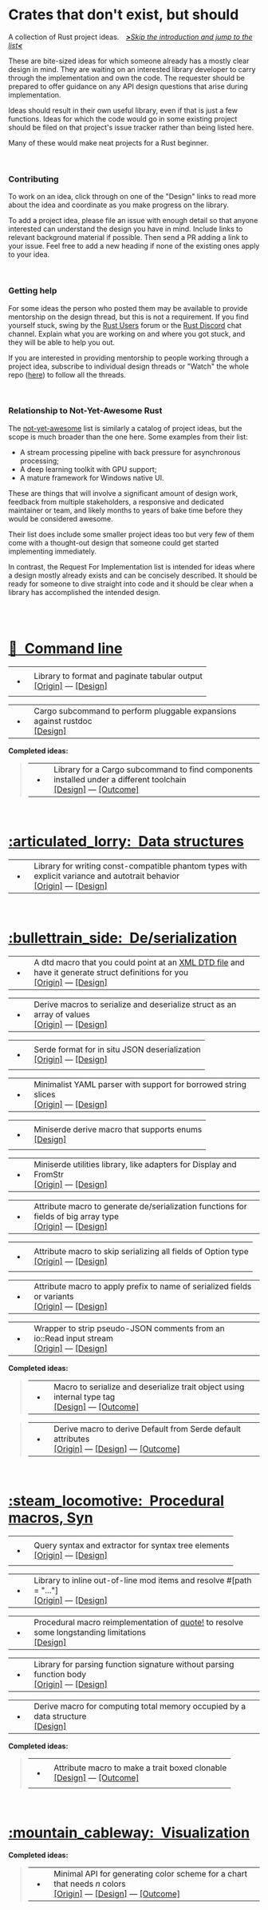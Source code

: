 Crates that don't exist, but should
===================================

A collection of Rust project ideas.&emsp;[<i><b>&gt;</b>Skip the introduction
and jump to the list<b>&lt;</b></i>](#the-list)

These are bite-sized ideas for which someone already has a mostly clear design
in mind. They are waiting on an interested library developer to carry through
the implementation and own the code. The requester should be prepared to offer
guidance on any API design questions that arise during implementation.

Ideas should result in their own useful library, even if that is just a few
functions. Ideas for which the code would go in some existing project should be
filed on that project's issue tracker rather than being listed here.

Many of these would make neat projects for a Rust beginner.

<br>

### Contributing

To work on an idea, click through on one of the "Design" links to read more
about the idea and coordinate as you make progress on the library.

To add a project idea, please file an issue with enough detail so that anyone
interested can understand the design you have in mind. Include links to relevant
background material if possible. Then send a PR adding a link to your issue.
Feel free to add a new heading if none of the existing ones apply to your idea.

<br>

### Getting help

For some ideas the person who posted them may be available to provide mentorship
on the design thread, but this is not a requirement. If you find yourself stuck,
swing by the [Rust Users] forum or the [Rust Discord] chat channel. Explain what
you are working on and where you got stuck, and they will be able to help you
out.

[Rust Users]: https://users.rust-lang.org/
[Rust Discord]: https://discord.gg/rust-lang

If you are interested in providing mentorship to people working through a
project idea, subscribe to individual design threads or "Watch" the whole repo
([here][subscription]) to follow all the threads.

[subscription]: https://github.com/dtolnay/request-for-implementation/subscription

<br>

### Relationship to Not-Yet-Awesome Rust

The [not-yet-awesome] list is similarly a catalog of project ideas, but the
scope is much broader than the one here. Some examples from their list:

- A stream processing pipeline with back pressure for asynchronous processing;
- A deep learning toolkit with GPU support;
- A mature framework for Windows native UI.

These are things that will involve a significant amount of design work, feedback
from multiple stakeholders, a responsive and dedicated maintainer or team, and
likely months to years of bake time before they would be considered awesome.

Their list does include some smaller project ideas too but very few of them come
with a thought-out design that someone could get started implementing
immediately.

In contrast, the Request For Implementation list is intended for ideas where a
design mostly already exists and can be concisely described. It should be ready
for someone to dive straight into code and it should be clear when a library has
accomplished the intended design.

[not-yet-awesome]: https://github.com/not-yet-awesome-rust/not-yet-awesome-rust

<br><a name="the-list"></a><br>

<!--
TEMPLATE:

<table><tr><td><ul><li></li></ul></td><td>
description description description description description description<br>
<a href="...">[Origin]</a>
—
<a href="...">[Design]</a>
</td></tr></table>

-->

<a name="command-line"></a>
# [:tractor:&ensp;Command line](#command-line)

<table><tr><td><ul><li></li></ul></td><td>
Library to format and paginate tabular output<br>
<a href="https://github.com/dtolnay/cargo-llvm-lines/issues/5">[Origin]</a>
—
<a href="https://github.com/dtolnay/request-for-implementation/issues/15">[Design]</a>
</td></tr></table>

<table><tr><td><ul><li></li></ul></td><td>
Cargo subcommand to perform pluggable expansions against rustdoc<br>
<a href="https://github.com/dtolnay/request-for-implementation/issues/20">[Design]</a>
</td></tr></table>

**Completed ideas:**

<blockquote>
<table><tr><td><ul><li></li></ul></td><td>
Library for a Cargo subcommand to find components installed under a different
toolchain<br>
<a href="https://github.com/dtolnay/request-for-implementation/issues/5">[Design]</a>
—
<a href="https://github.com/gsquire/toolchain_find">[Outcome]</a>
</td></tr></table>
</blockquote>

<br>

<a name="data-structures"></a>
# [:articulated\_lorry:&ensp;Data structures](#data-structures)

<table><tr><td><ul><li></li></ul></td><td>
Library for writing const-compatible phantom types with explicit variance and
autotrait behavior<br>
<a href="https://github.com/rust-lang/rust/pull/57682#pullrequestreview-193857577">[Origin]</a>
—
<a href="https://github.com/dtolnay/request-for-implementation/issues/21">[Design]</a>
</td></tr></table>

<br>

<a name="de-serialization"></a>
# [:bullettrain\_side:&ensp;De/serialization](#de-serialization)

<table><tr><td><ul><li></li></ul></td><td>
A dtd macro that you could point at an
<a href="https://en.wikipedia.org/wiki/Document_type_definition">XML DTD file</a>
and have it generate struct definitions for you<br>
<a href="https://twitter.com/chriskrycho/status/1085537088647249920">[Origin]</a>
—
<a href="https://github.com/dtolnay/request-for-implementation/issues/2">[Design]</a>
</td></tr></table>

<table><tr><td><ul><li></li></ul></td><td>
Derive macros to serialize and deserialize struct as an array of values<br>
<a href="https://github.com/serde-rs/serde/issues/637">[Origin]</a>
—
<a href="https://github.com/dtolnay/request-for-implementation/issues/3">[Design]</a>
</td></tr></table>

<table><tr><td><ul><li></li></ul></td><td>
Serde format for in situ JSON deserialization<br>
<a href="https://github.com/serde-rs/json/issues/318">[Origin]</a>
—
<a href="https://github.com/dtolnay/request-for-implementation/issues/7">[Design]</a>
</td></tr></table>

<table><tr><td><ul><li></li></ul></td><td>
Minimalist YAML parser with support for borrowed string slices<br>
<a href="https://github.com/dtolnay/serde-yaml/issues/94">[Origin]</a>
—
<a href="https://github.com/dtolnay/request-for-implementation/issues/9">[Design]</a>
</td></tr></table>

<table><tr><td><ul><li></li></ul></td><td>
Miniserde derive macro that supports enums<br>
<a href="https://github.com/dtolnay/request-for-implementation/issues/10">[Design]</a>
</td></tr></table>

<table><tr><td><ul><li></li></ul></td><td>
Miniserde utilities library, like adapters for Display and FromStr<br>
<a href="https://github.com/dtolnay/miniserde/issues/3">[Origin]</a>
—
<a href="https://github.com/dtolnay/request-for-implementation/issues/11">[Design]</a>
</td></tr></table>

<table><tr><td><ul><li></li></ul></td><td>
Attribute macro to generate de/serialization functions for fields of big array
type<br>
<a href="https://github.com/serde-rs/serde/issues/631">[Origin]</a>
—
<a href="https://github.com/dtolnay/request-for-implementation/issues/17">[Design]</a>
</td></tr></table>

<table><tr><td><ul><li></li></ul></td><td>
Attribute macro to skip serializing all fields of Option type<br>
<a href="https://github.com/serde-rs/serde/issues/947">[Origin]</a>
—
<a href="https://github.com/dtolnay/request-for-implementation/issues/18">[Design]</a>
</td></tr></table>

<table><tr><td><ul><li></li></ul></td><td>
Attribute macro to apply prefix to name of serialized fields or variants<br>
<a href="https://github.com/serde-rs/serde/pull/1426">[Origin]</a>
—
<a href="https://github.com/dtolnay/request-for-implementation/issues/19">[Design]</a>
</td></tr></table>

<table><tr><td><ul><li></li></ul></td><td>
Wrapper to strip pseudo-JSON comments from an io::Read input stream<br>
<a href="https://github.com/serde-rs/json/pull/514">[Origin]</a>
—
<a href="https://github.com/dtolnay/request-for-implementation/issues/24">[Design]</a>
</td></tr></table>

**Completed ideas:**

<blockquote>
<table><tr><td><ul><li></li></ul></td><td>
Macro to serialize and deserialize trait object using internal type tag<br>
<a href="https://github.com/dtolnay/request-for-implementation/issues/14">[Design]</a>
—
<a href="https://github.com/dtolnay/typetag">[Outcome]</a>
</td></tr></table>
</blockquote>

<blockquote>
<table><tr><td><ul><li></li></ul></td><td>
Derive macro to derive Default from Serde default attributes<br>
<a href="https://github.com/serde-rs/serde/issues/1416">[Origin]</a>
—
<a href="https://github.com/dtolnay/request-for-implementation/issues/4">[Design]</a>
—
<a href="https://github.com/TedDriggs/serde_default">[Outcome]</a>
</td></tr></table>
</blockquote>

<br>

<a name="procedural-macros"></a>
# [:steam\_locomotive:&ensp;Procedural macros, Syn](#procedural-macros)

<table><tr><td><ul><li></li></ul></td><td>
Query syntax and extractor for syntax tree elements<br>
<a href="https://github.com/dtolnay/cargo-expand/issues/8">[Origin]</a>
—
<a href="https://github.com/dtolnay/request-for-implementation/issues/1">[Design]</a>
</td></tr></table>

<table><tr><td><ul><li></li></ul></td><td>
Library to inline out-of-line mod items and resolve #[path = "..."]<br>
<a href="https://github.com/dpc/crev/issues/89">[Origin]</a>
—
<a href="https://github.com/dtolnay/request-for-implementation/issues/6">[Design]</a>
</td></tr></table>

<table><tr><td><ul><li></li></ul></td><td>
Procedural macro reimplementation of
<a href="https://github.com/dtolnay/quote">quote!</a>
to resolve some longstanding limitations<br>
<a href="https://github.com/dtolnay/request-for-implementation/issues/8">[Design]</a>
</td></tr></table>

<table><tr><td><ul><li></li></ul></td><td>
Library for parsing function signature without parsing function body<br>
<a href="https://github.com/dtolnay/syn/issues/467">[Origin]</a>
—
<a href="https://github.com/dtolnay/request-for-implementation/issues/16">[Design]</a>
</td></tr></table>

<table><tr><td><ul><li></li></ul></td><td>
Derive macro for computing total memory occupied by a data structure<br>
<a href="https://github.com/dtolnay/request-for-implementation/issues/22">[Design]</a>
</td></tr></table>

**Completed ideas:**

<blockquote>
<table><tr><td><ul><li></li></ul></td><td>
Attribute macro to make a trait boxed clonable<br>
<a href="https://github.com/dtolnay/request-for-implementation/issues/13">[Design]</a>
—
<a href="https://github.com/kardeiz/objekt-clonable">[Outcome]</a>
</td></tr></table>
</blockquote>

<br>

<a name="visualization"></a>
# [:mountain\_cableway:&ensp;Visualization](#visualization)

**Completed ideas:**

<blockquote>
<table><tr><td><ul><li></li></ul></td><td>
Minimal API for generating color scheme for a chart that needs <i>n</i>
colors<br>
<a href="https://github.com/dtolnay/cargo-tally/issues/10">[Origin]</a>
—
<a href="https://github.com/dtolnay/request-for-implementation/issues/12">[Design]</a>
—
<a href="https://github.com/BrandtM/colourado">[Outcome]</a>
</td></tr></table>
</blockquote>

<br>
